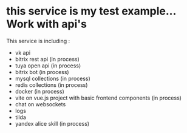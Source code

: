 # this service is my test example... Work with api's
This service is including :
- vk api
- bitrix rest api (in process)
- tuya open api (in process)
- bitrix bot (in process)
- mysql collections (in process)
- redis collections (in process)
- docker (in process)
- vite on vue.js project with basic frontend components (in process)
- chat on websockets
- logs
- tilda
- yandex alice skill (in process)
